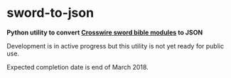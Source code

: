 # sword-to-json

**Python utility to convert [Crosswire sword bible modules](http://www.crosswire.org/sword/modules/ModDisp.jsp?modType=Bibles "Jesus loves you") to JSON**

Development is in active progress but this utility is not yet ready for public use.

Expected completion date is end of March 2018.
